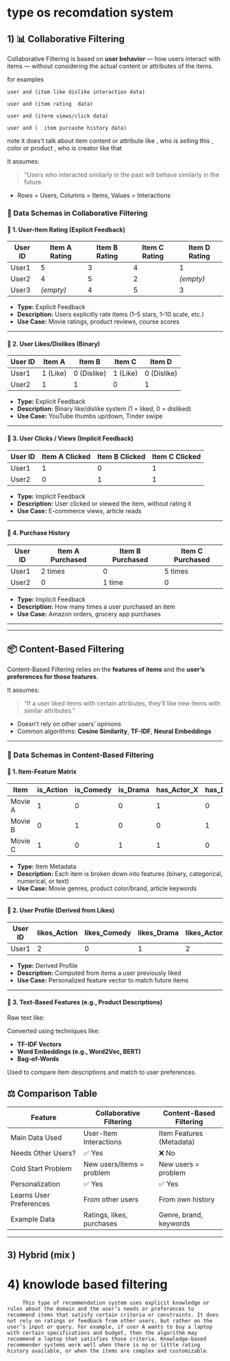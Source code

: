 # type os recomdation system 


## 1) 📊 Collaborative Filtering

Collaborative Filtering is based on **user behavior** — how users interact with items — without considering the actual content or attributes of the items.

for examples

    user and (item like dislike interaction data)
    
    user and (item rating  data)

    user and (iterm views/click data)

    user and (  item purcashe history data) 


note it does't talk about item content or attribute like , who is selling this , color or product , who is creator like that 



It assumes:  
> “Users who interacted similarly in the past will behave similarly in the future.

- Rows = Users, Columns = Items, Values = Interactions




### 🔧 Data Schemas in Collaborative Filtering

#### 📌 1. User-Item Rating (Explicit Feedback)

| User ID | Item A Rating | Item B Rating | Item C Rating | Item D Rating |
|--------|----------------|----------------|----------------|----------------|
| User1  | 5              | 3              | 4              | 1              |
| User2  | 4              | 5              | 2              | *(empty)*      |
| User3  | *(empty)*      | 4              | 5              | 3              |

- **Type:** Explicit Feedback  
- **Description:** Users explicitly rate items (1–5 stars, 1–10 scale, etc.)
- **Use Case:** Movie ratings, product reviews, course scores

---

#### 📌 2. User Likes/Dislikes (Binary)

| User ID | Item A | Item B | Item C | Item D |
|--------|--------|--------|--------|--------|
| User1  | 1 (Like) | 0 (Dislike) | 1 (Like) | 0 (Dislike) |
| User2  | 1        | 1        | 0        | 1        |

- **Type:** Explicit Feedback  
- **Description:** Binary like/dislike system (1 = liked, 0 = disliked)
- **Use Case:** YouTube thumbs up/down, Tinder swipe

---

#### 📌 3. User Clicks / Views (Implicit Feedback)

| User ID | Item A Clicked | Item B Clicked | Item C Clicked |
|--------|------------------|------------------|------------------|
| User1  | 1                | 0                | 1                |
| User2  | 0                | 1                | 1                |

- **Type:** Implicit Feedback  
- **Description:** User clicked or viewed the item, without rating it
- **Use Case:** E-commerce views, article reads

---

#### 📌 4. Purchase History

| User ID | Item A Purchased | Item B Purchased | Item C Purchased |
|--------|-------------------|-------------------|-------------------|
| User1  | 2 times           | 0                 | 5 times           |
| User2  | 0                 | 1 time            | 0                 |

- **Type:** Implicit Feedback  
- **Description:** How many times a user purchased an item
- **Use Case:** Amazon orders, grocery app purchases

---


---

## 📦 Content-Based Filtering

Content-Based Filtering relies on the **features of items** and the **user’s preferences for those features**.


It assumes:  
> “If a user liked items with certain attributes, they’ll like new items with similar attributes.”

- Doesn’t rely on other users’ opinions
- Common algorithms: **Cosine Similarity**, **TF-IDF**, **Neural Embeddings**



---

### 🔧 Data Schemas in Content-Based Filtering

#### 📌 1. Item-Feature Matrix

| Item     | is_Action | is_Comedy | is_Drama | has_Actor_X | has_Director_Y |
|----------|-----------|-----------|----------|-------------|----------------|
| Movie A  | 1         | 0         | 0        | 1           | 0              |
| Movie B  | 0         | 1         | 0        | 0           | 1              |
| Movie C  | 1         | 0         | 1        | 1           | 0              |

- **Type:** Item Metadata
- **Description:** Each item is broken down into features (binary, categorical, numerical, or text)
- **Use Case:** Movie genres, product color/brand, article keywords

---

#### 📌 2. User Profile (Derived from Likes)

| User ID | likes_Action | likes_Comedy | likes_Drama | likes_Actor_X | likes_Director_Y |
|---------|---------------|---------------|--------------|----------------|------------------|
| User1   | 2             | 0             | 1            | 2              | 0                |

- **Type:** Derived Profile  
- **Description:** Computed from items a user previously liked  
- **Use Case:** Personalized feature vector to match future items

---

#### 📌 3. Text-Based Features (e.g., Product Descriptions)

Raw text like:



Converted using techniques like:
- **TF-IDF Vectors**
- **Word Embeddings (e.g., Word2Vec, BERT)**
- **Bag-of-Words**

Used to compare item descriptions and match to user preferences.


## ⚖️ Comparison Table

| Feature                        | Collaborative Filtering             | Content-Based Filtering           |
|-------------------------------|-------------------------------------|-----------------------------------|
| Main Data Used                | User-Item Interactions              | Item Features (Metadata)          |
| Needs Other Users?            | ✅ Yes                              | ❌ No                              |
| Cold Start Problem             | New users/items = problem           | New users = problem               |
| Personalization               | ✅ Yes                              | ✅ Yes                            |
| Learns User Preferences       | From other users                    | From own history                  |
| Example Data                  | Ratings, likes, purchases           | Genre, brand, keywords            |

---

## 3) Hybrid (mix )

# 4) knowlode based filtering


         This type of recommendation system uses explicit knowledge or rules about the domain and the user’s needs or preferences to recommend items that satisfy certain criteria or constraints. It does not rely on ratings or feedback from other users, but rather on the user’s input or query. For example, if user A wants to buy a laptop with certain specifications and budget, then the algorithm may recommend a laptop that satisfies those criteria. Knowledge-based recommender systems work well when there is no or little rating history available, or when the items are complex and customizable.